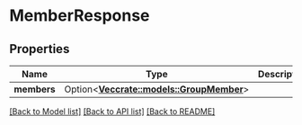 # MemberResponse

## Properties

Name | Type | Description | Notes
------------ | ------------- | ------------- | -------------
**members** | Option<[**Vec<crate::models::GroupMember>**](GroupMember.md)> |  | [optional]

[[Back to Model list]](../README.md#documentation-for-models) [[Back to API list]](../README.md#documentation-for-api-endpoints) [[Back to README]](../README.md)


